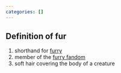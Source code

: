 ```yaml
---
categories: []
---
```

## Definition of fur

1. shorthand for [furry](./furry)
2. member of the [furry fandom](./furry%20fandom)
3. soft hair covering the body of a creature
